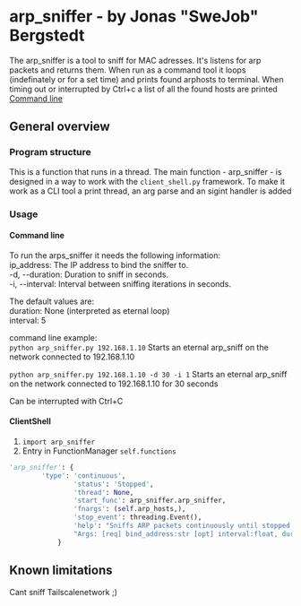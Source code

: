 # arp_sniffer - by Jonas "SweJob" Bergstedt

The arp_sniffer is a tool to sniff for MAC adresses. It's listens for arp packets and returns them.
When run as a command tool it loops (indefinately or for a set time) and prints found arphosts to terminal.
When timing out or interrupted by Ctrl+c a list of all the found hosts are printed
[Command line](#command-line)  

## General overview
### Program structure
This is a function that runs in a thread.
The main function - arp_sniffer -  is designed in a way to work with the `client_shell.py` framework.
To make it work as a CLI tool a print thread, an arg parse and an sigint handler is added 

### Usage
#### Command line
To run the arps_sniffer it needs the following information:  
ip_address: The IP address to bind the sniffer to.  
-d, --duration: Duration to sniff in seconds.  
-i, --interval: Interval between sniffing iterations in seconds.  

The default values are:   
duration: None (interpreted as eternal loop)  
interval: 5  

command line example:  
`python arp_sniffer.py 192.168.1.10`
Starts an eternal arp_sniff on the network connected to 192.168.1.10
  
`python arp_sniffer.py 192.168.1.10 -d 30 -i 1`
Starts an eternal arp_sniff on the network connected to 192.168.1.10 for 30 seconds

Can be interrupted with Ctrl+C

#### ClientShell
1. `import arp_sniffer`  
2. Entry in FunctionManager `self.functions`  
```python
'arp_sniffer': {
        'type': 'continuous',
                'status': 'Stopped',
                'thread': None,
                'start_func': arp_sniffer.arp_sniffer,
                'fnargs': (self.arp_hosts,),
                'stop_event': threading.Event(),
                'help': "Sniffs ARP packets continuously until stopped. \n" + " "*27 +
                "Args: [req] bind_address:str [opt] interval:float, duration:float"
            }
```
## Known limitations
Cant sniff Tailscalenetwork ;)
